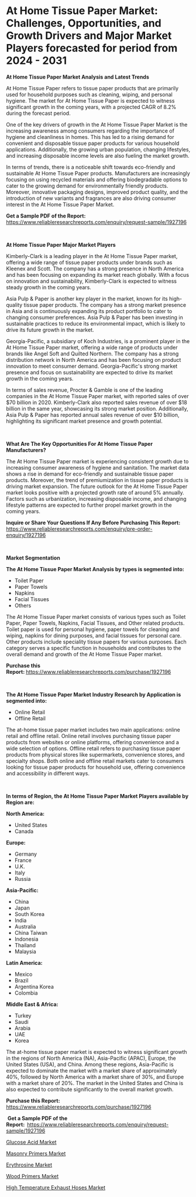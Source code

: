 <p><h1>At Home Tissue Paper Market: Challenges, Opportunities, and Growth Drivers and Major Market Players forecasted for period from 2024 - 2031</h1></p><p><strong>At Home Tissue Paper Market Analysis and Latest Trends</strong></p>
<p><p>At Home Tissue Paper refers to tissue paper products that are primarily used for household purposes such as cleaning, wiping, and personal hygiene. The market for At Home Tissue Paper is expected to witness significant growth in the coming years, with a projected CAGR of 8.2% during the forecast period.</p><p>One of the key drivers of growth in the At Home Tissue Paper Market is the increasing awareness among consumers regarding the importance of hygiene and cleanliness in homes. This has led to a rising demand for convenient and disposable tissue paper products for various household applications. Additionally, the growing urban population, changing lifestyles, and increasing disposable income levels are also fueling the market growth.</p><p>In terms of trends, there is a noticeable shift towards eco-friendly and sustainable At Home Tissue Paper products. Manufacturers are increasingly focusing on using recycled materials and offering biodegradable options to cater to the growing demand for environmentally friendly products. Moreover, innovative packaging designs, improved product quality, and the introduction of new variants and fragrances are also driving consumer interest in the At Home Tissue Paper Market.</p></p>
<p><strong>Get a Sample PDF of the Report:&nbsp;</strong> <a href="https://www.reliableresearchreports.com/enquiry/request-sample/1927196">https://www.reliableresearchreports.com/enquiry/request-sample/1927196</a></p>
<p>&nbsp;</p>
<p><strong>At Home Tissue Paper Major Market Players</strong></p>
<p><p>Kimberly-Clark is a leading player in the At Home Tissue Paper market, offering a wide range of tissue paper products under brands such as Kleenex and Scott. The company has a strong presence in North America and has been focusing on expanding its market reach globally. With a focus on innovation and sustainability, Kimberly-Clark is expected to witness steady growth in the coming years.</p><p>Asia Pulp & Paper is another key player in the market, known for its high-quality tissue paper products. The company has a strong market presence in Asia and is continuously expanding its product portfolio to cater to changing consumer preferences. Asia Pulp & Paper has been investing in sustainable practices to reduce its environmental impact, which is likely to drive its future growth in the market.</p><p>Georgia-Pacific, a subsidiary of Koch Industries, is a prominent player in the At Home Tissue Paper market, offering a wide range of products under brands like Angel Soft and Quilted Northern. The company has a strong distribution network in North America and has been focusing on product innovation to meet consumer demand. Georgia-Pacific's strong market presence and focus on sustainability are expected to drive its market growth in the coming years.</p><p>In terms of sales revenue, Procter & Gamble is one of the leading companies in the At Home Tissue Paper market, with reported sales of over $70 billion in 2020. Kimberly-Clark also reported sales revenue of over $18 billion in the same year, showcasing its strong market position. Additionally, Asia Pulp & Paper has reported annual sales revenue of over $10 billion, highlighting its significant market presence and growth potential.</p></p>
<p>&nbsp;</p>
<p><strong>What Are The Key Opportunities For At Home Tissue Paper Manufacturers?</strong></p>
<p><p>The At Home Tissue Paper market is experiencing consistent growth due to increasing consumer awareness of hygiene and sanitation. The market data shows a rise in demand for eco-friendly and sustainable tissue paper products. Moreover, the trend of premiumization in tissue paper products is driving market expansion. The future outlook for the At Home Tissue Paper market looks positive with a projected growth rate of around 5% annually. Factors such as urbanization, increasing disposable income, and changing lifestyle patterns are expected to further propel market growth in the coming years.</p></p>
<p><strong>Inquire or Share Your Questions If Any Before Purchasing This Report:</strong> <a href="https://www.reliableresearchreports.com/enquiry/pre-order-enquiry/1927196">https://www.reliableresearchreports.com/enquiry/pre-order-enquiry/1927196</a></p>
<p>&nbsp;</p>
<p><strong>Market Segmentation</strong></p>
<p><strong>The At Home Tissue Paper Market Analysis by types is segmented into:</strong></p>
<p><ul><li>Toilet Paper</li><li>Paper Towels</li><li>Napkins</li><li>Facial Tissues</li><li>Others</li></ul></p>
<p><p>The At Home Tissue Paper market consists of various types such as Toilet Paper, Paper Towels, Napkins, Facial Tissues, and Other related products. Toilet paper is used for personal hygiene, paper towels for cleaning and wiping, napkins for dining purposes, and facial tissues for personal care. Other products include speciality tissue papers for various purposes. Each category serves a specific function in households and contributes to the overall demand and growth of the At Home Tissue Paper market.</p></p>
<p><strong>Purchase this Report:&nbsp;</strong><a href="https://www.reliableresearchreports.com/purchase/1927196">https://www.reliableresearchreports.com/purchase/1927196</a></p>
<p>&nbsp;</p>
<p><strong>The At Home Tissue Paper Market Industry Research by Application is segmented into:</strong></p>
<p><ul><li>Online Retail</li><li>Offline Retail</li></ul></p>
<p><p>The at-home tissue paper market includes two main applications: online retail and offline retail. Online retail involves purchasing tissue paper products from websites or online platforms, offering convenience and a wide selection of options. Offline retail refers to purchasing tissue paper products from physical stores like supermarkets, convenience stores, and specialty shops. Both online and offline retail markets cater to consumers looking for tissue paper products for household use, offering convenience and accessibility in different ways.</p></p>
<p>&nbsp;</p>
<p><strong>In terms of Region, the At Home Tissue Paper Market Players available by Region are:</strong></p>
<p>
    <p> <strong> North America: </strong>
        <ul>
            <li>United States</li>
            <li>Canada</li>
        </ul>
        </p> 
    <p> <strong> Europe: </strong>
        <ul>
            <li>Germany</li>
            <li>France</li>
            <li>U.K.</li>
            <li>Italy</li>
            <li>Russia</li>
        </ul>
        </p> 
    <p> <strong> Asia-Pacific: </strong>
        <ul>
            <li>China</li>
            <li>Japan</li>
            <li>South Korea</li>
            <li>India</li>
            <li>Australia</li>
            <li>China Taiwan</li>
            <li>Indonesia</li>
            <li>Thailand</li>
            <li>Malaysia</li>
        </ul>
        </p> 
    <p> <strong> Latin America: </strong>
        <ul>
            <li>Mexico</li>
            <li>Brazil</li>
            <li>Argentina Korea</li>
            <li>Colombia</li>
        </ul>
        </p> 
    <p> <strong> Middle East & Africa: </strong>
        <ul>
            <li>Turkey</li>
            <li>Saudi</li>
            <li>Arabia</li>
            <li>UAE</li>
            <li>Korea</li>
        </ul>
    </p>
    </p>
<p><p>The at-home tissue paper market is expected to witness significant growth in the regions of North America (NA), Asia-Pacific (APAC), Europe, the United States (USA), and China. Among these regions, Asia-Pacific is expected to dominate the market with a market share of approximately 40%, followed by North America with a market share of 30%, and Europe with a market share of 20%. The market in the United States and China is also expected to contribute significantly to the overall market growth.</p></p>
<p><strong>Purchase this Report: </strong><a href="https://www.reliableresearchreports.com/purchase/1927196">https://www.reliableresearchreports.com/purchase/1927196</a></p>
<p>&nbsp;<strong>Get a Sample PDF of the Report:&nbsp;&nbsp;</strong><a href="https://www.reliableresearchreports.com/enquiry/request-sample/1927196">https://www.reliableresearchreports.com/enquiry/request-sample/1927196</a></p>
<p><strong></strong></p>
<p><p><a href="https://view.publitas.com/reportprime-1/global-glucose-acid-market-size-and-market-trends-insights-and-projections-from-2024-to-2031/">Glucose Acid Market</a></p><p><a href="https://github.com/eeaveuhhh/Market-Research-Report-List-1/blob/main/masonry-primers-market.md">Masonry Primers Market</a></p><p><a href="https://view.publitas.com/reportprime-1/erythrosine-market-research-report-forecasted-for-period-from-2024-2031-by-market-type-market-application-and-region/">Erythrosine Market</a></p><p><a href="https://github.com/brentleyjimmiealvaradoz4l1rea/Market-Research-Report-List-1/blob/main/wood-primers-market.md">Wood Primers Market</a></p><p><a href="https://scarlet-rocket-c63.notion.site/Global-High-Temperature-Exhaust-Hoses-Market-by-Types-Applications-and-Major-Players-with-Regiona-777b676b8a0446ab96acff505b596ba4">High Temperature Exhaust Hoses Market</a></p></p>